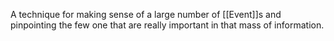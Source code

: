 A technique for making sense of a large number of [[Event]]s and pinpointing the few one that are really important in that mass of information.